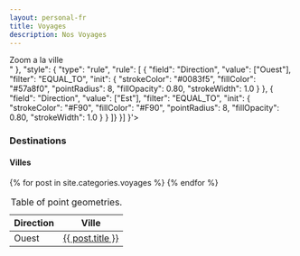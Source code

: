 ```yaml
---  
layout: personal-fr  
title: Voyages 
description: Nos Voyages  
---  
```


<script>

function zoomFeature(cName) {
    var x = document.getElementsByName(cName)[0].id;
    alert("I am an alert box! "+id);
}
</script>

<div id="mygeomap" class="wb-geomap position"  data-wb-geomap='{
    "tables": [{
      "id": "cities",
      "zoom": true,
      "tab": false,
      "popups": true,
      "visible": true,
      "popupsInfo": {
        "id": "citiesPopup",
        "height": 200,
        "width": 300,
        "close": true,
        "content": "<div style=\"white-space:nowrap;\"><p><strong>Ville: </strong>_Ville<div><a href=\"#\" class=\"button\" role=\"button\" title=\"Zoom a la ville\" aria-label=\"Zoom a la ville\" onclick=\"zoomFeature(\' _Ville\')\">Zoom a la ville</a></div></div>"
      },
      "style": {
        "type": "rule",
        "rule": [
        {
          "field": "Direction",
          "value": ["Ouest"],
          "filter": "EQUAL_TO",
          "init": {
            "strokeColor": "#0083f5",
            "fillColor": "#57a8f0",
            "pointRadius": 8,
            "fillOpacity": 0.80,
            "strokeWidth": 1.0
          }
        },
        {
          "field": "Direction",
          "value": ["Est"],
          "filter": "EQUAL_TO",
          "init": {
            "strokeColor": "#F90",
            "fillColor": "#F90",
            "pointRadius": 8,
            "fillOpacity": 0.80,
            "strokeWidth": 1.0
          }
        }
      ]}
    }]
  }'>

  <div class="row">
    <div class="col-md-9">
      <div class="wb-geomap-map">
      </div>
  </div>
  <div class="row">
    <section>
      <div class="wb-geomap-layers col-md-12">
        <h3>Destinations</h3>
        <section>
          <h4>Villes</h4>
          <table id="cities" aria-label="Points" class="table wb-tables">
            <caption>
              Table of point geometries.
            </caption>
            <thead>
              <tr>
                <th>Direction</th>
                <th>Ville</th>
              </tr>
            </thead>
            <tbody>
              {% for post in site.categories.voyages %}
                <tr name="{{ post.title }}" data-geometry="{{ post.point }}" data-type="wkt">
                  <td>Ouest</td>
                  <td><a href="{{ post.url }}" title="{{ post.title }}">{{ post.title }}</a></td>
                </tr>
              {% endfor %}
            </tbody>
          </table>
        </section>
      </div>
    </section>
  </div>
</div>
